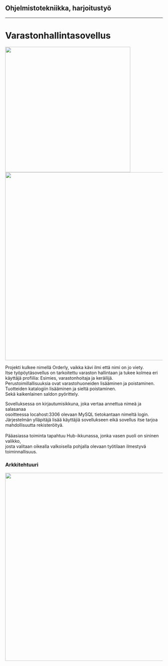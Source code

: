 ## Ohjelmistotekniikka, harjoitustyö
----
# Varastonhallintasovellus
<img src="https://github.com/EternalAzure/ot-harjoitustyo/blob/master/kuvat/Login%20screen.PNG" width="400"> 
<img src="https://github.com/EternalAzure/ot-harjoitustyo/blob/master/kuvat/Hub%20screen.PNG" width="600">

Projekti kulkee nimellä Orderly, vaikka kävi ilmi että nimi on jo viety. </br>
Itse työpöytäsovellus on tarkoitettu varaston hallintaan ja tukee kolmea eri </br>
käyttäjä profiilia: Esimies, varastonhoitaja ja keräilijä. </br>
Perustoimillallisuuksia ovat varastohuoneiden lisääminen ja poistaminen. </br>
Tuotteiden katalogiin lisääminen ja sieltä poistaminen. </br>
Sekä kaikenlainen saldon pyörittely.

Sovelluksessa on kirjautumisikkuna, joka vertaa annettua nimeä ja salasanaa </br>
osoitteessa locahost:3306 olevaan MySQL tietokantaan nimeltä login. </br>
Järjestelmän ylläpitäjä lisää käyttäjiä sovellukseen eikä sovellus itse tarjoa </br>
mahdollisuutta rekisteröityä. </br>
</br>
Pääasiassa toiminta tapahtuu Hub-ikkunassa, jonka vasen puoli on sininen valikko, </br>
josta valitaan oikealla valkoisella pohjalla olevaan työtilaan ilmestyvä toiminnallisuus. </br>

### Arkkitehtuuri
<img src="https://github.com/EternalAzure/ot-harjoitustyo/blob/master/kuvat/T%C3%A4ydennetty%20arkkitehtuuri.png" width="600" >
